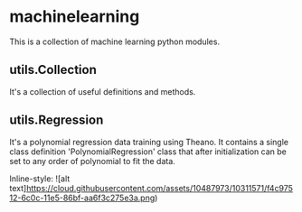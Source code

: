 # machinelearning
This is a collection of machine learning python modules.

utils.Collection
-----------------
It's a collection of useful definitions and methods.

utils.Regression
-----------------
It's a polynomial regression data training using Theano. It contains a single class definition 'PolynomialRegression' class that after initialization can be set to any order of polynomial to fit the data.

Inline-style: 
![alt text]https://cloud.githubusercontent.com/assets/10487973/10311571/f4c97512-6c0c-11e5-86bf-aa6f3c275e3a.png)



